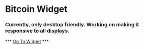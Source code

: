 # Bitcoin Widget

### Currently, only desktop friendly. Working on making it responsive to all displays.

*** [Go To Widget](https://jintak.github.io/bitcoin-widget/) ***
